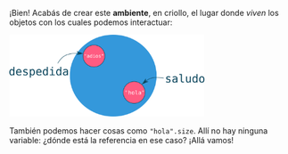 ¡Bien! Acabás de crear este **ambiente**, en criollo, el lugar donde _viven_ los objetos con los cuales podemos interactuar:

<img src="https://raw.githubusercontent.com/MumukiProject/mumuki-guia-ruby-referencias/master/images/dosReferencias_1515124310202.png" alt="Dos Referencias" width="350" height="auto">

También podemos hacer cosas como `"hola".size`. Allí no hay ninguna variable: ¿dónde está la referencia en ese caso? ¡Allá vamos!